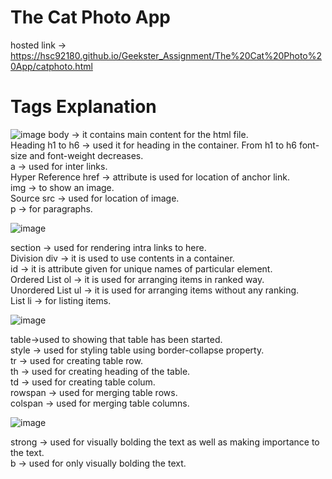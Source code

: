# The Cat Photo App
hosted link -> https://hsc92180.github.io/Geekster_Assignment/The%20Cat%20Photo%20App/catphoto.html

# Tags Explanation 

![image](https://github.com/hsc92180/Geekster_Assignment/assets/68774484/5fff2dc6-af86-47e1-b679-8ca586b2bf2e)
body -> it contains main content for the html file. <br>
Heading h1 to h6 -> used it for heading in the container. From h1 to h6 font-size and font-weight decreases.<br>
a -> used for inter links.<br>
Hyper Reference href -> attribute is used for location of anchor link.<br>
img -> to show an image.<br>
Source src -> used for location of image.<br>
p -> for paragraphs.

![image](https://github.com/hsc92180/Geekster_Assignment/assets/68774484/be9b24db-60b0-49fc-bea8-cde594292c28)

section -> used for rendering intra links to here.<br>
Division div -> it is used to use contents in a container.<br>
id -> it is attribute given for unique names of particular element.<br>
Ordered List ol -> it is used for arranging items in ranked way.<br>
Unordered List ul -> it is used for arranging items without any ranking.<br>
List li -> for listing items.

![image](https://github.com/hsc92180/Geekster_Assignment/assets/68774484/816824e6-5f3f-4574-8f2f-f5eef8333780)

table->used to showing that table has been started.<br>
style -> used for styling table using border-collapse property.<br>
tr -> used for creating table row.<br>
th -> used for creating heading of the table.<br>
td -> used for creating table colum.<br>
rowspan -> used for merging table rows.<br>
colspan -> used for merging table columns.


![image](https://github.com/hsc92180/Geekster_Assignment/assets/68774484/e99d4287-6ffa-466e-91c9-d97c7e1c2dcb)

strong -> used for visually bolding the text as well as making importance to the text.<br>
b -> used for only visually bolding the text.